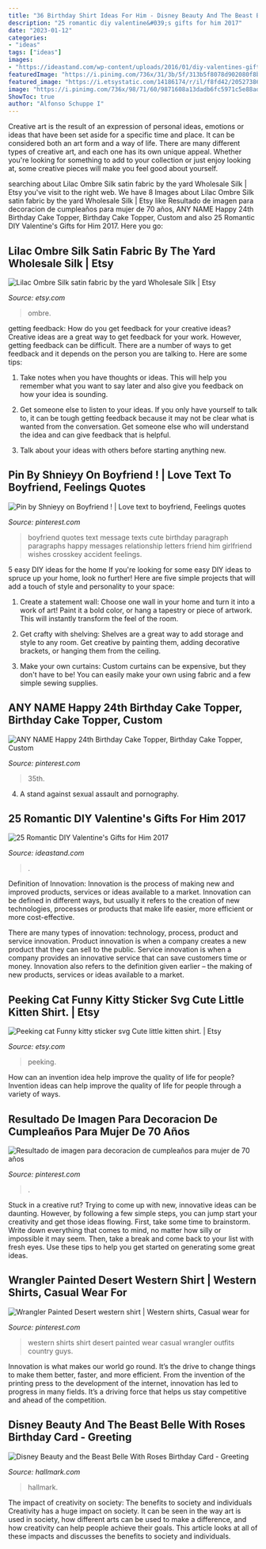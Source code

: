 ```yaml
---
title: "36 Birthday Shirt Ideas For Him - Disney Beauty And The Beast Belle With Roses Birthday Card"
description: "25 romantic diy valentine&#039;s gifts for him 2017"
date: "2023-01-12"
categories:
- "ideas"
tags: ["ideas"]
images:
- "https://ideastand.com/wp-content/uploads/2016/01/diy-valentines-gifts-for-him/16-diy-valentines-gifts-for-him.jpg"
featuredImage: "https://i.pinimg.com/736x/31/3b/5f/313b5f8078d902080f8bfb668754a5b6.jpg"
featured_image: "https://i.etsystatic.com/14186174/r/il/f8fd42/2052738667/il_1588xN.2052738667_8dld.jpg"
image: "https://i.pinimg.com/736x/98/71/60/9871608a13dadb6fc5971c5e88ad828e--painted-desert-western-shirts.jpg"
ShowToc: true
author: "Alfonso Schuppe I"
---
```



Creative art is the result of an expression of personal ideas, emotions or ideas that have been set aside for a specific time and place. It can be considered both an art form and a way of life. There are many different types of creative art, and each one has its own unique appeal. Whether you're looking for something to add to your collection or just enjoy looking at, some creative pieces will make you feel good about yourself.

	

		
searching about Lilac Ombre Silk satin fabric by the yard Wholesale Silk | Etsy you've visit to the right web. We have 8 Images about Lilac Ombre Silk satin fabric by the yard Wholesale Silk | Etsy like Resultado de imagen para decoracion de cumpleaños para mujer de 70 años, ANY NAME Happy 24th Birthday Cake Topper, Birthday Cake Topper, Custom and also 25 Romantic DIY Valentine&#039;s Gifts for Him 2017. Here you go:
		
    
## Lilac Ombre Silk Satin Fabric By The Yard Wholesale Silk | Etsy

<img loading=lazy src="https://i.etsystatic.com/14289284/r/il/0fc0c1/2599193183/il_fullxfull.2599193183_tbpu.jpg" onerror="this.onerror=null;this.src='https://tse3.mm.bing.net/th?id=OIP.WRTmhCNkIORfCzOBaqcoqwHaJ4&amp;pid=15.1';" alt="Lilac Ombre Silk satin fabric by the yard Wholesale Silk | Etsy">

_Source: etsy.com_

>ombre. 

	

getting feedback: How do you get feedback for your creative ideas?
Creative ideas are a great way to get feedback for your work. However, getting feedback can be difficult. There are a number of ways to get feedback and it depends on the person you are talking to. Here are some tips:
1. Take notes when you have thoughts or ideas. This will help you remember what you want to say later and also give you feedback on how your idea is sounding.

2. Get someone else to listen to your ideas. If you only have yourself to talk to, it can be tough getting feedback because it may not be clear what is wanted from the conversation. Get someone else who will understand the idea and can give feedback that is helpful.

3. Talk about your ideas with others before starting anything new.

    
## Pin By Shnieyy On Boyfriend ! | Love Text To Boyfriend, Feelings Quotes

<img loading=lazy src="https://i.pinimg.com/736x/31/3b/5f/313b5f8078d902080f8bfb668754a5b6.jpg" onerror="this.onerror=null;this.src='https://tse3.mm.bing.net/th?id=OIP.YVxrxP2UHRdIVjNlVaT1QQHaMO&amp;pid=15.1';" alt="Pin by Shnieyy on Boyfriend ! | Love text to boyfriend, Feelings quotes">

_Source: pinterest.com_

>boyfriend quotes text message texts cute birthday paragraph paragraphs happy messages relationship letters friend him girlfriend wishes crosskey accident feelings. 

	

5 easy DIY ideas for the home
If you're looking for some easy DIY ideas to spruce up your home, look no further! Here are five simple projects that will add a touch of style and personality to your space:
1. Create a statement wall: Choose one wall in your home and turn it into a work of art! Paint it a bold color, or hang a tapestry or piece of artwork. This will instantly transform the feel of the room.

2. Get crafty with shelving: Shelves are a great way to add storage and style to any room. Get creative by painting them, adding decorative brackets, or hanging them from the ceiling.

3. Make your own curtains: Custom curtains can be expensive, but they don't have to be! You can easily make your own using fabric and a few simple sewing supplies.


    
## ANY NAME Happy 24th Birthday Cake Topper, Birthday Cake Topper, Custom

<img loading=lazy src="https://i.pinimg.com/736x/82/26/af/8226af570ecb8bc7704418c09bec1115.jpg" onerror="this.onerror=null;this.src='https://tse4.mm.bing.net/th?id=OIP.lrlBBpukex0e84f7TPfksAHaLK&amp;pid=15.1';" alt="ANY NAME Happy 24th Birthday Cake Topper, Birthday Cake Topper, Custom">

_Source: pinterest.com_

>35th. 

	

4. A stand against sexual assault and pornography.

    
## 25 Romantic DIY Valentine&#039;s Gifts For Him 2017

<img loading=lazy src="https://ideastand.com/wp-content/uploads/2016/01/diy-valentines-gifts-for-him/16-diy-valentines-gifts-for-him.jpg" onerror="this.onerror=null;this.src='https://tse2.mm.bing.net/th?id=OIP.Ecw2ZABsneBHueSLIYkJnAHaK3&amp;pid=15.1';" alt="25 Romantic DIY Valentine&#039;s Gifts for Him 2017">

_Source: ideastand.com_

>. 

	

Definition of Innovation:
Innovation is the process of making new and improved products, services or ideas available to a market. Innovation can be defined in different ways, but usually it refers to the creation of new technologies, processes or products that make life easier, more efficient or more cost-effective.

There are many types of innovation: technology, process, product and service innovation. Product innovation is when a company creates a new product that they can sell to the public. Service innovation is when a company provides an innovative service that can save customers time or money. Innovation also refers to the definition given earlier – the making of new products, services or ideas available to a market.

    
## Peeking Cat Funny Kitty Sticker Svg Cute Little Kitten Shirt. | Etsy

<img loading=lazy src="https://i.etsystatic.com/14186174/r/il/f8fd42/2052738667/il_1588xN.2052738667_8dld.jpg" onerror="this.onerror=null;this.src='https://tse4.mm.bing.net/th?id=OIP._Fx6EhF59K2RkP7E1WUl_gHaGU&amp;pid=15.1';" alt="Peeking cat Funny kitty sticker svg Cute little kitten shirt. | Etsy">

_Source: etsy.com_

>peeking. 

	

How can an invention idea help improve the quality of life for people?
Invention ideas can help improve the quality of life for people through a variety of ways.

    
## Resultado De Imagen Para Decoracion De Cumpleaños Para Mujer De 70 Años

<img loading=lazy src="https://i.pinimg.com/736x/9c/19/53/9c1953bd3e6fe3503ce48fc406aac829.jpg" onerror="this.onerror=null;this.src='https://tse4.mm.bing.net/th?id=OIP.NzB2c6sFSuSU5_3slG8NHAHaLH&amp;pid=15.1';" alt="Resultado de imagen para decoracion de cumpleaños para mujer de 70 años">

_Source: pinterest.com_

>. 

	

Stuck in a creative rut? Trying to come up with new, innovative ideas can be daunting. However, by following a few simple steps, you can jump start your creativity and get those ideas flowing. First, take some time to brainstorm. Write down everything that comes to mind, no matter how silly or impossible it may seem. Then, take a break and come back to your list with fresh eyes. Use these tips to help you get started on generating some great ideas.

    
## Wrangler Painted Desert Western Shirt | Western Shirts, Casual Wear For

<img loading=lazy src="https://i.pinimg.com/736x/98/71/60/9871608a13dadb6fc5971c5e88ad828e--painted-desert-western-shirts.jpg" onerror="this.onerror=null;this.src='https://tse3.mm.bing.net/th?id=OIP.Ms9F4OCjwJiIzaQ7KaKc1gAAAA&amp;pid=15.1';" alt="Wrangler Painted Desert western shirt | Western shirts, Casual wear for">

_Source: pinterest.com_

>western shirts shirt desert painted wear casual wrangler outfits country guys. 

	

Innovation is what makes our world go round. It’s the drive to change things to make them better, faster, and more efficient. From the invention of the printing press to the development of the internet, innovation has led to progress in many fields. It’s a driving force that helps us stay competitive and ahead of the competition.

    
## Disney Beauty And The Beast Belle With Roses Birthday Card - Greeting

<img loading=lazy src="https://www.hallmark.com/dw/image/v2/AALB_PRD/on/demandware.static/-/Sites-hallmark-master/default/dwb594a47d/images/finished-goods/Beauty-and-the-Beast-Belle-&amp;-Flowers-Birthday-Card_799LAD2747_04.jpg?sw=1920" onerror="this.onerror=null;this.src='https://tse1.mm.bing.net/th?id=OIP.SGJzlb6re_j23RryqoqQrwHaHa&amp;pid=15.1';" alt="Disney Beauty and the Beast Belle With Roses Birthday Card - Greeting">

_Source: hallmark.com_

>hallmark. 

	

The impact of creativity on society: The benefits to society and individuals
Creativity has a huge impact on society. It can be seen in the way art is used in society, how different arts can be used to make a difference, and how creativity can help people achieve their goals. This article looks at all of these impacts and discusses the benefits to society and individuals.

